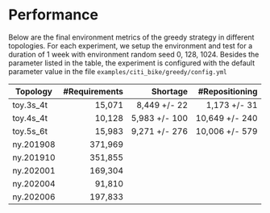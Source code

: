 # Performance

Below are the final environment metrics of the greedy strategy in different topologies.
For each experiment, we setup the environment and test for a duration of 1 week
with environment random seed 0, 128, 1024.  Besides the parameter listed in the
table, the experiment is configured with the default parameter value in the file
`examples/citi_bike/greedy/config.yml`

Topology  | #Requirements | Shortage      | #Repositioning
----------|--------------:|--------------:|----------------:
toy.3s_4t |  15,071       | 8,449 +/-  22 |  1,173 +/-  31
toy.4s_4t |  10,128       | 5,983 +/- 100 | 10,649 +/- 240
toy.5s_6t |  15,983       | 9,271 +/- 276 | 10,006 +/- 579
ny.201908 | 371,969       |
ny.201910 | 351,855       |
ny.202001 | 169,304       |
ny.202004 |  91,810       |
ny.202006 | 197,833       |
